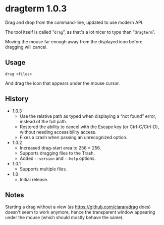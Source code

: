 #  dragterm 1.0.3

Drag and drop from the command-line, updated to use modern API.

The tool itself is called “`drag`”, as that's a lot nicer to type than “`dragterm`”.

Moving the mouse far enough away from the displayed icon before dragging will cancel.

## Usage

`drag <files>`

And drag the icon that appears under the mouse cursor.

## History

- 1.0.3
	- Use the relative path as typed when displaying a “not found” error, instead of the full path.
	- Restored the ability to cancel with the Escape key (or Ctrl-C/Ctrl-D), without needing accessibility access.
	- Fixes a crash when passing an unrecognized option.
- 1.0.2
	- Increased drag-start area to 256 × 256.
	- Supports dragging files to the Trash.
	- Added `--version` and `--help` options.
- 1.0.1
	- Supports multiple files.
- 1.0
	- Initial release.

## Notes

Starting a drag without a view (as <https://github.com/ciaran/drag> does) doesn't seem to work anymore, hence the transparent window appearing under the mouse (which should mostly behave the same).
